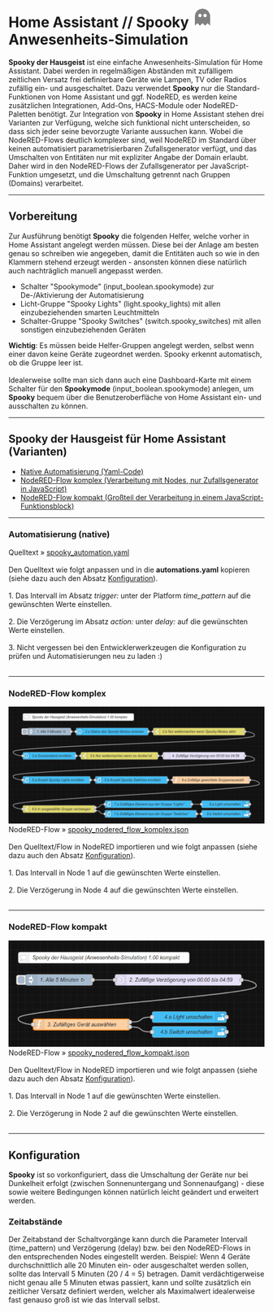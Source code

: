 <h1>Home Assistant // Spooky <img src="./img/ghost_gray.png" width="40" height="40"> Anwesenheits-Simulation</h1>

<b>Spooky der Hausgeist</b> ist eine einfache Anwesenheits-Simulation für Home Assistant. Dabei werden in regelmäßigen Abständen mit zufälligem zeitlichen Versatz frei definierbare Geräte wie Lampen, TV oder Radios zufällig ein- und ausgeschaltet.
Dazu verwendet <b>Spooky</b> nur die Standard-Funktionen von Home Assistant und ggf. NodeRED, es werden keine zusätzlichen Integrationen, Add-Ons, HACS-Module oder NodeRED-Paletten benötigt.
Zur Integration von <b>Spooky</b> in Home Assistant stehen drei Varianten zur Verfügung, welche sich funktional nicht unterscheiden, so dass sich jeder seine bevorzugte Variante aussuchen kann.
Wobei die NodeRED-Flows deutlich komplexer sind, weil NodeRED im Standard über keinen automatisiert parametrisierbaren Zufallsgenerator verfügt, und das Umschalten von Entitäten nur mit expliziter Angabe der Domain erlaubt. Daher wird in den NodeRED-Flows der Zufallsgenerator per JavaScript-Funktion umgesetzt, und die Umschaltung getrennt nach Gruppen (Domains) verarbeitet.

<hr>
<h2>Vorbereitung</h2>
Zur Ausführung benötigt <b>Spooky</b> die folgenden Helfer, welche vorher in Home Assistant angelegt werden müssen.
Diese bei der Anlage am besten genau so schreiben wie angegeben, damit die Entitäten auch so wie in den Klammern stehend erzeugt werden - ansonsten können diese natürlich auch nachträglich manuell angepasst werden.<ul>
<li>Schalter "Spookymode" (input_boolean.spookymode) zur De-/Aktivierung der Automatisierung</li>
<li>Licht-Gruppe "Spooky Lights" (light.spooky_lights) mit allen einzubeziehenden smarten Leuchtmitteln</li>
<li>Schalter-Gruppe "Spooky Switches" (switch.spooky_switches) mit allen sonstigen einzubeziehenden Geräten</li>
</ul>
<b>Wichtig</b>: Es müssen beide Helfer-Gruppen angelegt werden, selbst wenn einer davon keine Geräte zugeordnet werden. Spooky erkennt automatisch, ob die Gruppe leer ist.<br />
<br />
Idealerweise sollte man sich dann auch eine Dashboard-Karte mit einem Schalter für den <b>Spookymode</b> (input_boolean.spookymode) anlegen, um <b>Spooky</b> bequem über die Benutzeroberfläche von Home Assistant ein- und ausschalten zu können.

<hr>
<h2>Spooky der Hausgeist für Home Assistant (Varianten)</h2><ul>
<li><a href="#automation">Native Automatisierung (Yaml-Code)</a></li>
<li><a href="#nodered_komplex">NodeRED-Flow komplex (Verarbeitung mit Nodes, nur Zufallsgenerator in JavaScript)</a></li>
<li><a href="#nodered_kompakt">NodeRED-Flow kompakt (Großteil der Verarbeitung in einem JavaScript-Funktionsblock)</a></li>
</ul>

<a id="automation"></a>
<hr>
<h3>Automatisierung (native)</h3>
Quelltext&nbsp;&raquo;&nbsp;<a href="https://github.com/migacode/home-assistant/blob/main/spooky/code/spooky_automation.yaml">spooky_automation.yaml</a><br />
<br />
Den Quelltext wie folgt anpassen und in die <b>automations.yaml</b> kopieren (siehe dazu auch den Absatz <a href="#konfiguration">Konfiguration<a>).<br />
<br />
1. Das Intervall im Absatz <i>trigger:</i> unter der Platform <i>time_pattern</i> auf die gewünschten Werte einstellen.<br />
<br />
2. Die Verzögerung im Absatz <i>action:</i> unter <i>delay:</i> auf die gewünschten Werte einstellen.<br />
<br />
3. Nicht vergessen bei den Entwicklerwerkzeugen die Konfiguration zu prüfen und Automatisierungen neu zu laden :)<br />
<br />

<a id="nodered_komplex"></a>
<hr>
<h3>NodeRED-Flow komplex</h3>
<img src="./img/spooky_img_flow_komplex.png">
NodeRED-Flow&nbsp;&raquo;&nbsp;<a href="https://github.com/migacode/home-assistant/blob/main/spooky/code/spooky_nodered_flow_komplex.json">spooky_nodered_flow_komplex.json</a><br />
<br />
Den Quelltext/Flow in NodeRED importieren und wie folgt anpassen (siehe dazu auch den Absatz <a href="#konfiguration">Konfiguration<a>).<br />
<br />
1. Das Intervall in Node 1 auf die gewünschten Werte einstellen.<br />
<br />
2. Die Verzögerung in Node 4 auf die gewünschten Werte einstellen.<br />
<br />

<a id="nodered_kompakt"></a>
<hr>
<h3>NodeRED-Flow kompakt</h3>
<img src="./img/spooky_img_flow_kompakt.png">
NodeRED-Flow&nbsp;&raquo;&nbsp;<a href="https://github.com/migacode/home-assistant/blob/main/spooky/code/spooky_nodered_flow_kompakt.json">spooky_nodered_flow_kompakt.json</a><br />
<br />
Den Quelltext/Flow in NodeRED importieren und wie folgt anpassen (siehe dazu auch den Absatz <a href="#konfiguration">Konfiguration<a>).<br />
<br />
1. Das Intervall in Node 1 auf die gewünschten Werte einstellen.<br />
<br />
2. Die Verzögerung in Node 2 auf die gewünschten Werte einstellen.<br />
<br />

<hr>
<a id="konfiguration"></a>
<h2>Konfiguration</h2>
<b>Spooky</b> ist so vorkonfiguriert, dass die Umschaltung der Geräte nur bei Dunkelheit erfolgt (zwischen Sonnenuntergang und Sonnenaufgang) - diese sowie weitere Bedingungen können natürlich leicht geändert und erweitert werden.
<h3>Zeitabstände</h3>
Der Zeitabstand der Schaltvorgänge kann durch die Parameter Intervall (time_pattern) und Verzögerung (delay) bzw. bei den NodeRED-Flows in den entsprechenden Nodes eingestellt werden.
Beispiel: Wenn 4 Geräte durchschnittlich alle 20 Minuten ein- oder ausgeschaltet werden sollen, sollte das Intervall 5 Minuten (20 / 4 = 5) betragen.
Damit verdächtigerweise nicht genau alle 5 Minuten etwas passiert, kann und sollte zusätzlich ein zeitlicher Versatz definiert werden, welcher als Maximalwert idealerweise fast genauso groß ist wie das Intervall selbst.
